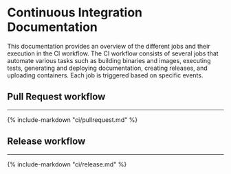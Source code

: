 # Continuous Integration Documentation

This documentation provides an overview of the different jobs and their execution in the CI workflow. The CI workflow consists of several jobs that automate various tasks such as building binaries and images, executing tests, generating and deploying documentation, creating releases, and uploading containers. Each job is triggered based on specific events.

## Pull Request workflow

---
{% include-markdown "ci/pullrequest.md" %}

## Release workflow

---
{% include-markdown "ci/release.md" %}
